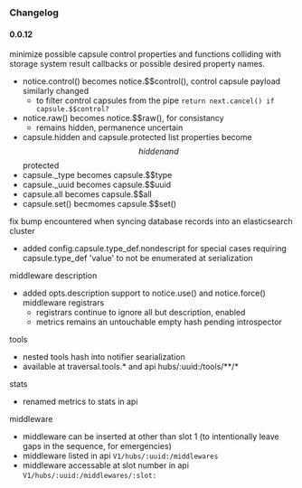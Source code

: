 ### Changelog

#### 0.0.12

minimize possible capsule control properties and functions colliding with storage system result callbacks or possible desired property names.

* notice.control() becomes notice.$$control(), control capsule payload similarly changed
    * to filter control capsules from the pipe `return next.cancel() if capsule.$$control?`
* notice.raw() becomes notice.$$raw(), for consistancy
    * remains hidden, permanence uncertain
* capsule.hidden and capsule.protected list properties become $$hidden and $$protected
* capsule._type becomes capsule.$$type
* capsule._uuid becomes capsule.$$uuid
* capsule.all becomes capsule.$$all
* capsule.set() becmomes capsule.$$set()

fix bump encountered when syncing database records into an elasticsearch cluster

* added config.capsule.type_def.nondescript for special cases requiring capsule.type_def 'value' to not be enumerated at serialization 

middleware description 

* added opts.description support to notice.use() and notice.force() middleware registrars
    * registrars continue to ignore all but description, enabled
    * metrics remains an untouchable empty hash pending introspector

tools

* nested tools hash into notifier searialization
* available at traversal.tools.* and api hubs/:uuid:/tools/**/*

stats

* renamed metrics to stats in api

middleware

* middleware can be inserted at other than slot 1 (to intentionally leave gaps in the sequence, for emergencies)
* middleware listed in api `V1/hubs/:uuid:/middlewares`
* middleware accessable at slot number in api `V1/hubs/:uuid:/middlewares/:slot:`
